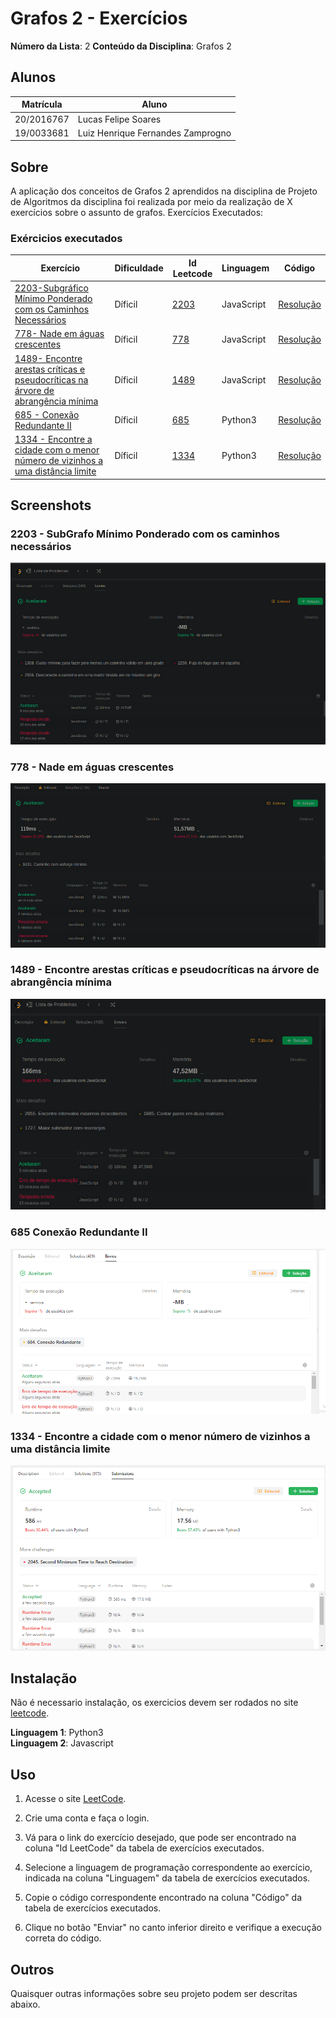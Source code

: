 
# Grafos 2 - Exercícios

**Número da Lista**: 2
**Conteúdo da Disciplina**: Grafos 2

## Alunos
|Matrícula | Aluno |
| -- | -- |
| 20/2016767  |  Lucas Felipe Soares |
| 19/0033681 | Luiz Henrique Fernandes Zamprogno |

## Sobre 
A aplicação dos conceitos de Grafos 2 aprendidos na disciplina de Projeto de Algoritmos da disciplina foi realizada por meio da realização de X exercícios sobre o assunto de grafos. Exercícios Executados:


### Exércicios executados

| Exercício | Dificuldade | Id Leetcode | Linguagem | Código |
| -- | -- | -- | -- | -- |
[2203-Subgráfico Mínimo Ponderado com os Caminhos Necessários](https://github.com/projeto-de-algoritmos/Grafos2_ExerciciosResolvidos/blob/master/2203subgrafoMinimo.pdf)|Díficil|[2203](https://leetcode.com/problems/minimum-weighted-subgraph-with-the-required-paths/)|JavaScript|[Resolução](https://github.com/projeto-de-algoritmos/Grafos2_ExerciciosResolvidos/blob/master/2203subgrafoMinimo.js)|
|[778- Nade em águas crescentes](https://github.com/projeto-de-algoritmos/Grafos2_ExerciciosResolvidos/blob/master/778nadeAguasProfundas.pdf)|Díficil|[778](https://leetcode.com/problems/swim-in-rising-water/description/)|JavaScript|[Resolução](https://github.com/projeto-de-algoritmos/Grafos2_ExerciciosResolvidos/blob/master/778nadeAguasProfundas.js)|
|[1489- Encontre arestas críticas e pseudocríticas na árvore de abrangência mínima](https://github.com/projeto-de-algoritmos/Grafos2_ExerciciosResolvidos/blob/master/arestasCriticas.pdf)|Díficil|[1489](https://leetcode.com/problems/find-critical-and-pseudo-critical-edges-in-minimum-spanning-tree/description/)|JavaScript|[Resolução](https://github.com/projeto-de-algoritmos/Grafos2_ExerciciosResolvidos/blob/master/1489arestasCriticas.js)|
|[685 - Conexão Redundante II](https://github.com/projeto-de-algoritmos/Grafos2_ExerciciosResolvidos/blob/master/685ConexaoRedundanteII.pdf)|Díficil|[685](https://leetcode.com/problems/redundant-connection-ii/description/)|Python3|[Resolução](https://github.com/projeto-de-algoritmos/Grafos2_ExerciciosResolvidos/blob/master/685ConexaoRedundanteII.py)|
|[1334 - Encontre a cidade com o menor número de vizinhos a uma distância limite](https://github.com/projeto-de-algoritmos/Grafos2_ExerciciosResolvidos/blob/master/1334NumeroVizinhosdistanciaLimite.pdf)|Díficil|[1334](https://leetcode.com/problems/find-the-city-with-the-smallest-number-of-neighbors-at-a-threshold-distance/description/)|Python3|[Resolução](https://github.com/projeto-de-algoritmos/Grafos2_ExerciciosResolvidos/blob/master/1334NumeroVizinhosdistanciaLimite.py)|


## Screenshots

### 2203 - SubGrafo Mínimo Ponderado com os caminhos necessários

![2203](tentativa2203.png)

### 778 - Nade em águas crescentes

![778](778tentativa.png)

### 1489 - Encontre arestas críticas e pseudocríticas na árvore de abrangência mínima

![1449](tentativaArestasCriticas.png)

### 685 Conexão Redundante II

![685](685ConexaoRedundanteII.png)

### 1334 - Encontre a cidade com o menor número de vizinhos a uma distância limite

![1334](1334NumeroVizinhosdistanciaLimite.png)



## Instalação 

Não é necessario instalação, os exercicios devem ser rodados no site [leetcode]([link](https://leetcode.com/problemset/all/)).

**Linguagem 1**: Python3<br>
**Linguagem 2**: Javascript<br>



## Uso 

1. Acesse o site [LeetCode](https://leetcode.com/problemset/all/).

2. Crie uma conta e faça o login.

3. Vá para o link do exercício desejado, que pode ser encontrado na coluna "Id LeetCode" da tabela de exercícios executados.

4. Selecione a linguagem de programação correspondente ao exercício, indicada na coluna "Linguagem" da tabela de exercícios executados.

5. Copie o código correspondente encontrado na coluna "Código" da tabela de exercícios executados.

6. Clique no botão "Enviar" no canto inferior direito e verifique a execução correta do código.


## Outros 
Quaisquer outras informações sobre seu projeto podem ser descritas abaixo.




